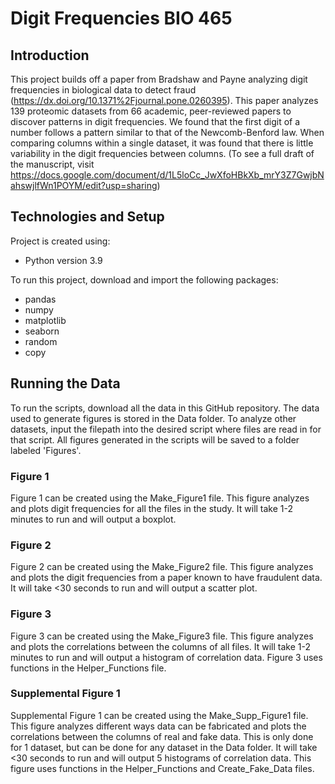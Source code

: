 # Digit Frequencies BIO 465
## Introduction
This project builds off a paper from Bradshaw and Payne analyzing digit frequencies in biological data to detect fraud (https://dx.doi.org/10.1371%2Fjournal.pone.0260395). 
This paper analyzes 139 proteomic datasets from 66 academic, peer-reviewed papers to discover patterns in digit frequencies. We found that the first digit of a number 
follows a pattern similar to that of the Newcomb-Benford law. When comparing columns within a single dataset, it was found that there is little variability in the digit 
frequencies between columns. (To see a full draft of the manuscript, visit https://docs.google.com/document/d/1L5loCc_JwXfoHBkXb_mrY3Z7GwjbNahswjlfWn1POYM/edit?usp=sharing)
## Technologies and Setup
Project is created using:
* Python version 3.9

To run this project, download and import the following packages:
*   pandas
*   numpy
*   matplotlib
*   seaborn
*   random
*   copy

## Running the Data
To run the scripts, download all the data in this GitHub repository. The data used to generate figures is stored in the Data folder. To analyze other datasets, input the filepath into the desired script where files are read in for that script. All figures generated in the scripts will be saved to a folder labeled 'Figures'.

### Figure 1
Figure 1 can be created using the Make_Figure1 file. This figure analyzes and plots digit frequencies for all the files in the study. It will take 1-2 minutes to run and will output a boxplot.

### Figure 2
Figure 2 can be created using the Make_Figure2 file. This figure analyzes and plots the digit frequencies from a paper known to have fraudulent data. It will take <30 seconds to run and will output a scatter plot.

### Figure 3
Figure 3 can be created using the Make_Figure3 file. This figure analyzes and plots the correlations between the columns of all files. It will take 1-2 minutes to run and will output a histogram of correlation data. Figure 3 uses functions in the Helper_Functions file. 

### Supplemental Figure 1
Supplemental Figure 1 can be created using the Make_Supp_Figure1 file. This figure analyzes different ways data can be fabricated and plots the correlations between the columns of real and fake data. This is only done for 1 dataset, but can be done for any dataset in the Data folder. It will take <30 seconds to run and will output 5 histograms of correlation data. This figure uses functions in the Helper_Functions and Create_Fake_Data files.
